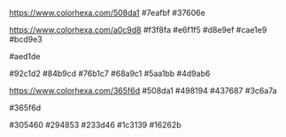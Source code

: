 https://www.colorhexa.com/508da1
#7eafbf
#37606e

https://www.colorhexa.com/a0c9d8
#f3f8fa
#e6f1f5
#d8e9ef
#cae1e9
#bcd9e3

#aed1de

#92c1d2
#84b9cd
#76b1c7
#68a9c1
#5aa1bb
#4d9ab6

https://www.colorhexa.com/365f6d
#508da1
#498194
#437687
#3c6a7a

#365f6d

#305460
#294853
#233d46
#1c3139
#16262b



